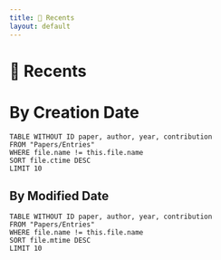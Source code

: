 ```yaml
---
title: 🔖 Recents
layout: default
---
```


# 🔖 Recents

# By Creation Date
```dataview
TABLE WITHOUT ID paper, author, year, contribution
FROM "Papers/Entries"
WHERE file.name != this.file.name
SORT file.ctime DESC
LIMIT 10
```
## By Modified Date
```dataview
TABLE WITHOUT ID paper, author, year, contribution
FROM "Papers/Entries"
WHERE file.name != this.file.name
SORT file.mtime DESC
LIMIT 10
```